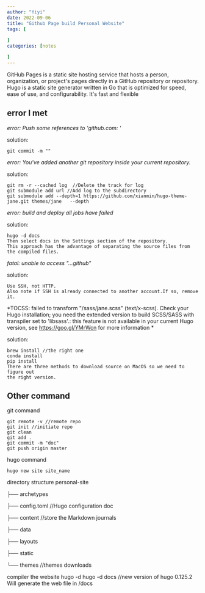```yaml
---
author: "Yiyi"
date: 2022-09-06
title: "Github Page build Personal Website"
tags: [
 
]
categories: [notes

]
---
```


GitHub Pages is a static site hosting service that hosts a person, organization, or project's pages directly in a GitHub repository or repository.
Hugo is a static site generator written in Go that is optimized for speed, ease of use, and configurability. It's fast and flexible

## error I met

*error: Push some references to 'github.com: '*

solution: 

    git commit -m ""

*error: You've added another git repository inside your current repository.*

solution:  

    git rm -r --cached log  //Delete the track for log
    git submodule add url //Add log to the subdirectory
    git submodule add --depth=1 https://github.com/xianmin/hugo-theme-jane.git themes/jane   --depth 

*error: build and deploy all jobs have failed*

solution: 

    hugo -d docs
    Then select docs in the Settings section of the repository.
    This approach has the advantage of separating the source files from the compiled files.

*fatal: unable to access "...github"*

solution: 

    Use SSH, not HTTP.
    Also note if SSH is already connected to another account.If so, remove it.

*TOCSS: failed to transform "/sass/jane.scss" (text/x-scss). Check your Hugo installation; you need the extended version to build SCSS/SASS with transpiler set to 'libsass'.: this feature is not available in your current Hugo version, see https://goo.gl/YMrWcn for more information *

solution: 

    brew install //the right one
    conda install
    pip install
    There are three methods to download source on MacOS so we need to figure out 
    the right version.

## Other command
git command
    
    git remote -v //remote repo
    git init //initiate repo
    git clean
    git add .
    git commit -m "doc"
    git push origin master

hugo command

    hugo new site site_name

directory structure
personal-site

├── archetypes

├── config.toml   //Hugo configuration doc

├── content       //store the Markdown journals

├── data

├── layouts

├── static

└── themes        //themes downloads

compiler the website
    hugo -d 
    hugo -d docs //new version of hugo 0.125.2
Will generate the web file in /docs

